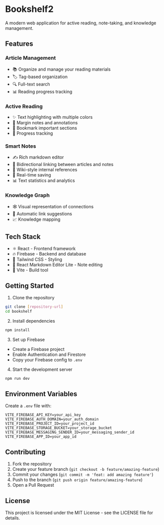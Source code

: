 # Bookshelf2

A modern web application for active reading, note-taking, and knowledge management.

## Features

### Article Management
- 📚 Organize and manage your reading materials
- 🏷️ Tag-based organization
- 🔍 Full-text search
- 📊 Reading progress tracking

### Active Reading
- ✨ Text highlighting with multiple colors
- 📝 Margin notes and annotations
- 📌 Bookmark important sections
- 📖 Progress tracking

### Smart Notes
- ✍️ Rich markdown editor
- 🔗 Bidirectional linking between articles and notes
- 📑 Wiki-style internal references
- 🎯 Real-time saving
- 📊 Text statistics and analytics

### Knowledge Graph
- 🕸️ Visual representation of connections
- 🔄 Automatic link suggestions
- 📈 Knowledge mapping

## Tech Stack

- ⚛️ React - Frontend framework
- 🔥 Firebase - Backend and database
- 🎨 Tailwind CSS - Styling
- 📝 React Markdown Editor Lite - Note editing
- 🚀 Vite - Build tool

## Getting Started

1. Clone the repository
```bash
git clone [repository-url]
cd bookshelf
```

2. Install dependencies
```bash
npm install
```

3. Set up Firebase
- Create a Firebase project
- Enable Authentication and Firestore
- Copy your Firebase config to `.env`

4. Start the development server
```bash
npm run dev
```

## Environment Variables

Create a `.env` file with:
```
VITE_FIREBASE_API_KEY=your_api_key
VITE_FIREBASE_AUTH_DOMAIN=your_auth_domain
VITE_FIREBASE_PROJECT_ID=your_project_id
VITE_FIREBASE_STORAGE_BUCKET=your_storage_bucket
VITE_FIREBASE_MESSAGING_SENDER_ID=your_messaging_sender_id
VITE_FIREBASE_APP_ID=your_app_id
```

## Contributing

1. Fork the repository
2. Create your feature branch (`git checkout -b feature/amazing-feature`)
3. Commit your changes (`git commit -m 'feat: add amazing feature'`)
4. Push to the branch (`git push origin feature/amazing-feature`)
5. Open a Pull Request

## License

This project is licensed under the MIT License - see the LICENSE file for details.